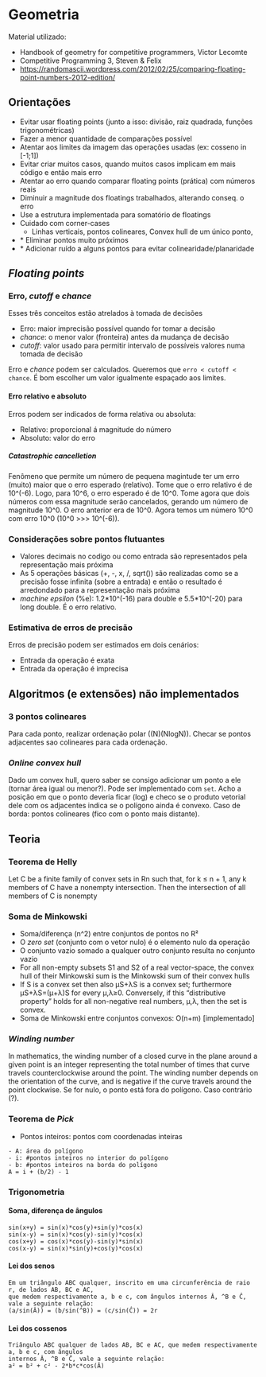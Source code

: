 # Geometria
Material utilizado:
- Handbook of geometry for competitive programmers, Victor Lecomte
- Competitive Programming 3, Steven & Felix
- https://randomascii.wordpress.com/2012/02/25/comparing-floating-point-numbers-2012-edition/
## Orientações
- Evitar usar floating points (junto a isso: divisão, raiz quadrada, funções trigonométricas)
- Fazer a menor quantidade de comparações possível
- Atentar aos limites da imagem das operações usadas (ex: cosseno in [-1;1])
- Evitar criar muitos casos, quando muitos casos implicam em mais código e então mais erro
- Atentar ao erro quando comparar floating points (prática) com números reais
- Diminuir a magnitude dos floatings trabalhados, alterando conseq. o erro
- Use a estrutura implementada para somatório de floatings
- Cuidado com corner-cases
  - Linhas verticais, pontos colineares, Convex hull de um único ponto, 
- \* Eliminar pontos muito próximos
- \* Adicionar ruído a alguns pontos para evitar colinearidade/planaridade

## *Floating points*
### Erro, *cutoff* e *chance*
Esses três conceitos estão atrelados à tomada de decisões
- Erro: maior imprecisão possível quando for tomar a decisão
- *chance*: o menor valor (fronteira) antes da mudança de decisão
- *cutoff*: valor usado para permitir intervalo de possíveis valores numa tomada de decisão

Erro e *chance* podem ser calculados. Queremos que `erro < cutoff < chance`. É bom escolher um valor igualmente espaçado aos limites.

#### Erro relativo e absoluto
Erros podem ser indicados de forma relativa ou absoluta:
- Relativo: proporcional á magnitude do número
- Absoluto: valor do erro

##### *Catastrophic cancelletion*
Fenômeno que permite um número de pequena magintude ter um erro (muito) maior que o erro esperado (relativo). Tome que o erro relativo é de 10^(-6). Logo, para 10^6, o erro esperado é de 10^0. Tome agora que dois números com essa magnitude serão cancelados, gerando um número de magnitude 10^0. O erro anterior era de 10^0. Agora temos um número 10^0 com erro 10^0 (10^0 >>> 10^(-6)).

### Considerações sobre pontos flutuantes
- Valores decimais no codigo ou como entrada são representados pela representação mais próxima
- As 5 operações básicas (+, -, x, /, sqrt()) são realizadas como se a precisão fosse infinita (sobre a entrada) e então o resultado é arredondado para a representação mais próxima
- *machine epsilon* (%e): 1.2\*10^(-16) para double e 5.5\*10^(-20) para long double. É o erro relativo.

### Estimativa de erros de precisão 
Erros de precisão podem ser estimados em dois cenários:
- Entrada da operação é exata
- Entrada da operação é imprecisa

## Algoritmos (e extensões) não implementados
### 3 pontos colineares
Para cada ponto, realizar ordenação polar ((N)(NlogN)). Checar se pontos adjacentes sao colineares para cada ordenação.
### *Online convex hull*
Dado um convex hull, quero saber se consigo adicionar um ponto a ele (tornar área igual ou menor?). Pode ser implementado com `set`. Acho a posição em que o ponto deveria ficar (log) e checo se o produto vetorial dele com os adjacentes indica se o polígono ainda é convexo. Caso de borda: pontos colineares (fico com o ponto mais distante).

## Teoria
### Teorema de Helly
Let C be a finite family of convex sets in Rn such that, for k ≤ n + 1, any k members of C have a nonempty intersection. Then the intersection of all members of C is nonempty
### Soma de Minkowski
- Soma/diferença (n^2) entre conjuntos de pontos no R²
- O *zero set* (conjunto com o vetor nulo) é o elemento nulo da operação
- O conjunto vazio somado a qualquer outro conjunto resulta no conjunto vazio
- For all non-empty subsets S1 and S2 of a real vector-space, the convex hull of their Minkowski sum is the Minkowski sum of their convex hulls
- If S is a convex set then also μS+λS is a convex set; furthermore μS+λS=(μ+λ)S for every μ,λ≥0. Conversely, if this “distributive property” holds for all non-negative real numbers, μ,λ, then the set is convex.
- Soma de Minkowski entre conjuntos convexos: O(n+m) [implementado]
### *Winding number*
In mathematics, the winding number of a closed curve in the plane around a given point is an integer representing the total number of times that curve travels counterclockwise around the point. The winding number depends on the orientation of the curve, and is negative if the curve travels around the point clockwise.
Se for nulo, o ponto está fora do polígono. Caso contrário (?).
### Teorema de *Pick*
- Pontos inteiros: pontos com coordenadas inteiras
```
- A: área do polígono
- i: #pontos inteiros no interior do polígono
- b: #pontos inteiros na borda do polígono
A = i + (b/2) - 1
```
### Trigonometria
#### Soma, diferença de ângulos
```
sin(x+y) = sin(x)*cos(y)+sin(y)*cos(x)
sin(x-y) = sin(x)*cos(y)-sin(y)*cos(x)
cos(x+y) = cos(x)*cos(y)-sin(y)*sin(x)
cos(x-y) = sin(x)*sin(y)+cos(y)*cos(x)
```
#### Lei dos senos
```
Em um triângulo ABC qualquer, inscrito em uma circunferência de raio r, de lados AB, BC e AC,
que medem respectivamente a, b e c, com ângulos internos Â, ^B e Ĉ, vale a seguinte relação:
(a/sin(Â)) = (b/sin(^B)) = (c/sin(Ĉ)) = 2r
```
#### Lei dos cossenos
```
Triângulo ABC qualquer de lados AB, BC e AC, que medem respectivamente a, b e c, com ângulos
internos Â, ^B e Ĉ, vale a seguinte relação:
a² = b² + c² - 2*b*c*cos(Â)
```
